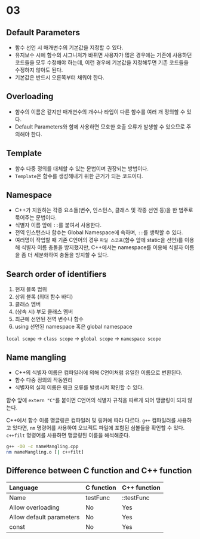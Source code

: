 # 03

## Default Parameters
- 함수 선언 시 매개변수의 기본값을 지정할 수 있다.
- 유지보수 시에 함수의 시그니처가 바뀌면 사용자가 많은 경우에는 기존에 사용하던 코드들을 모두 수정해야 하는데, 이런 경우에 기본값을 지정해두면 기존 코드들을 수정하지 않아도 된다.
- 기본값은 반드시 오른쪽부터 채워야 한다.

## Overloading
- 함수의 이름은 같지만 매개변수의 개수나 타입이 다른 함수를 여러 개 정의할 수 있다.
- Default Parameters와 함께 사용하면 모호한 호출 오류가 발생할 수 있으므로 주의해야 한다.

## Template
- 함수 다중 정의를 대체할 수 있는 문법이며 권장되는 방법이다.
- `Template`은 함수를 생성해내기 위한 근거가 되는 코드이다.

## Namespace
- C++가 지원하는 각종 요소들(변수, 인스턴스, 클래스 및 각종 선언 등)을 한 범주로 묶어주는 문법이다.
- 식별자 이름 앞에 `::`를 붙여서 사용한다.
- 전역 인스턴스나 함수는 Global Namespace에 속하며, `::`를 생략할 수 있다.
- 여러명이 작업할 때 기존 C언어의 경우 `파일 스코프`(함수 앞에 static을 선언)를 이용해 식별자 이름 충돌을 방지했지만, C++에서는 namespace를 이용해 식별자 이름을 좀 더 세분화하여 충돌을 방지할 수 있다.

## Search order of identifiers
1. 현재 블록 범위
2. 상위 블록 (최대 함수 바디)
3. 클래스 멤버
4. (상속 시) 부모 클래스 멤버
5. 최근에 선언된 전역 변수나 함수
6. using 선언된 namespace 혹은 global namespace

`local scope` -> `class scope` -> `global scope` -> `namespace scope`

## Name mangling
- C++의 식별자 이름은 컴파일러에 의해 C언어처럼 유일한 이름으로 변환된다.
- 함수 다중 정의의 작동원리
- 식별자의 실제 이름은 링크 오류를 발생시켜 확인할 수 있다.

함수 앞에 `extern "C"`를 붙이면 C언어의 식별자 규칙을 따르게 되어 맹글링이 되지 않는다.

C++에서 함수 이름 맹글링은 컴파일러 및 링커에 따라 다르다.
`g++` 컴파일러를 사용하고 있다면, `nm` 명령어를 사용하여 오브젝트 파일에 포함된 심볼들을 확인할 수 있다. `c++filt` 명령어를 사용하면 맹글링된 이름을 해석해준다.

```bash
g++ -O0 -c nameMangling.cpp
nm nameMangling.o [| c++filt]
```

## Difference between C function and C++ function
| Language | C function | C++ function |
| :--- | :--- | :--- |
| Name | testFunc | ::testFunc |
| Allow overloading | No | Yes |
| Allow default parameters | No | Yes |
| const | No | Yes |
